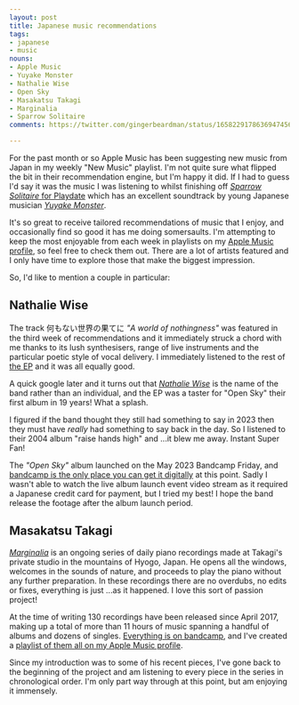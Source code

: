 ```yaml
---
layout: post
title: Japanese music recommendations
tags:
- japanese
- music
nouns:
- Apple Music
- Yuyake Monster
- Nathalie Wise
- Open Sky
- Masakatsu Takagi
- Marginalia
- Sparrow Solitaire
comments: https://twitter.com/gingerbeardman/status/1658229178636947456

---
```


For the past month or so Apple Music has been suggesting new music from Japan in my weekly "New Music" playlist. I'm not quite sure what flipped the bit in their recommendation engine, but I'm happy it did. If I had to guess I'd say it was the music I was listening to whilst finishing off [*Sparrow Solitaire* for Playdate](/2023/04/13/sparrow-solitaire-for-playdate/) which has an excellent soundtrack by young Japanese musician [*Yuyake Monster*](https://yuyakemonster.bandcamp.com).

It's so great to receive tailored recommendations of music that I enjoy, and occasionally find so good it has me doing somersaults. I'm attempting to keep the most enjoyable from each week in playlists on my [Apple Music profile](https://music.apple.com/profile/mattsephton), so feel free to check them out. There are a lot of artists featured and I only have time to explore those that make the biggest impression.

So, I'd like to mention a couple in particular:

## Nathalie Wise

The track 何もない世界の果てに *"A world of nothingness"* was featured in the third week of recommendations and it immediately struck a chord with me thanks to its lush synthesisers, range of live instruments and the particular poetic style of vocal delivery. I immediately listened to the rest of [the EP](https://music.apple.com/gb/album/nathalie-wise-ep/1682148461) and it was all equally good. 

A quick google later and it turns out that [*Nathalie Wise*](https://ja.wikipedia.org/wiki/Nathalie_Wise) is the name of the band rather than an individual, and the EP was a taster for "Open Sky" their first album in 19 years! What a splash.

I figured if the band thought they still had something to say in 2023 then they must have *really* had something to say back in the day. So I listened to their 2004 album "raise hands high" and ...it blew me away. Instant Super Fan! 

The *"Open Sky"* album launched on the May 2023 Bandcamp Friday, and [bandcamp is the only place you can get it digitally](https://takanohiroshi.bandcamp.com/album/open-sky) at this point. Sadly I wasn't able to watch the live album launch event video stream as it required a Japanese credit card for payment, but I tried my best! I hope the band release the footage after the album launch period.

## Masakatsu Takagi

[*Marginalia*](http://www.takagimasakatsu.com) is an ongoing series of daily piano recordings made at Takagi's private studio in the mountains of Hyogo, Japan. He opens all the windows, welcomes in the sounds of nature, and proceeds to play the piano without any further preparation. In these recordings there are no overdubs, no edits or fixes, everything is just ...as it happened. I love this sort of passion project!

At the time of writing 130 recordings have been released since April 2017, making up a total of more than 11 hours of music spanning a handful of albums and dozens of singles. [Everything is on bandcamp](https://takagimasakatsu.bandcamp.com), and I've created a [playlist of them all on my Apple Music profile](https://music.apple.com/gb/library/playlist/p.DQ65KcLdp1P?l=en-GB).

Since my introduction was to some of his recent pieces, I've gone back to the beginning of the project and am listening to every piece in the series in chronological order. I'm only part way through at this point, but am enjoying it immensely.
